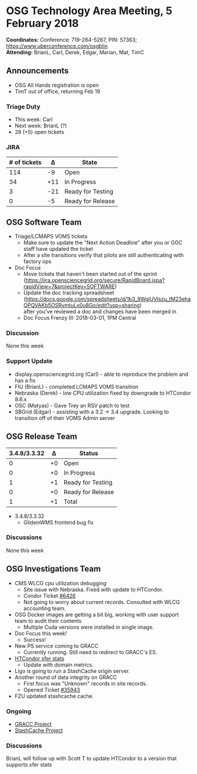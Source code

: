 # OSG Technology Area Meeting,  5 February 2018

**Coordinates:** Conference: 719-284-5267, PIN: 57363; <https://www.uberconference.com/osgblin>   
**Attending:** BrianL, Carl, Derek, Edgar, Marian, Mat, TimC


## Announcements

-   OSG All Hands registration is open
-   TimT out of office, returning Feb 19


### Triage Duty

-   This week: Carl
-   Next week: BrianL (?)
-   28 (+5) open tickets


### JIRA

| # of tickets | &Delta; | State             |
|------------ |------- |----------------- |
| 114          | -9     | Open              |
| 34           | +11     | In Progress       |
| 3           | -21      | Ready for Testing |
| 0            | -5      | Ready for Release |


## OSG Software Team

-   Triage/LCMAPS VOMS tickets  
    -   Make sure to update the "Next Action Deadline" after you or GOC staff have updated the ticket
    -   After a site transitions verify that pilots are still authenticating with factory ops
-   Doc Focus  
    -   Move tickets that haven't been started out of the sprint (<https://jira.opensciencegrid.org/secure/RapidBoard.jspa?rapidView=7&projectKey=SOFTWARE>)
    -   Update the doc tracking spreadsheet (<https://docs.google.com/spreadsheets/d/1b3_9WqjUVlszu_tM23ehaOPQVAKb5OSRvmtuLx0u8Go/edit?usp=sharing>)  
        after you've reviewed a doc and changes have been merged in
    -   Doc Focus Frenzy III: 2018-03-01, 1PM Central


### Discussion

None this week  


### Support Update

-   display.opensciencegrid.org (Carl) - able to reproduce the problem and has a fix
-   FIU (BrianL) - completed LCMAPS VOMS transition
-   Nebraska (Derek) - low CPU utilization fixed by downgrade to HTCondor 8.6.x
-   OSC (Matyas) - Gave Trey an RSV patch to test
-   SBGrid (Edgar) - assisting with a 3.2 -> 3.4 upgrade. Looking to transition off of their VOMS Admin server

## OSG Release Team

| 3.4.8/3.3.32 | &Delta; | Status            |
|------------ |------- |----------------- |
| 0            | +0      | Open              |
| 0            | +0      | In Progress       |
| 1            | +1      | Ready for Testing |
| 0            | +0      | Ready for Release |
| 1            | +1      | Total             |

-   3.4.8/3.3.32  
    -   GlideinWMS frontend bug fix


### Discussions

None this week  


## OSG Investigations Team

-   CMS WLCG cpu utilization debugging
    - Site issue with Nebraska.  Fixed with update to HTCondor.  
    - Condor Ticket [#6426](https://htcondor-wiki.cs.wisc.edu/index.cgi/tktview?tn=6426)
    - Not going to worry about current records.  Consulted with WLCG accounting team.
-   OSG Docker images are getting a bit big, working with user support team to audit their contents
    - Multiple Cuda versions were installed in single image.
-   Doc Focus this week!
    - Success!
-   New PS service coming to GRACC
    - Currently running.  Still need to redirect to GRACC's ES.
-   [HTCondor xfer stats](https://gracc.opensciencegrid.org/kibana/app/kibana#/dashboard/AWC4YIw_ZzwVQT7jgpwE)
    - Update with domain metrics.
-   Ligo is going to run a StashCache origin server.
-   Another round of data integrity on GRACC
    - First focus was "Unknown" records in site records.
    - Opened Ticket [#35943](https://ticket.grid.iu.edu/35943)
-   FZU updated stashcache cache.


### Ongoing

-   [GRACC Project](https://jira.opensciencegrid.org/projects/GRACC/)
-   [StashCache Project](https://opensciencegrid.github.io/StashCache/)


### Discussions

BrianL will follow up with Scott T to update HTCondor to a version that supports xfer stats
